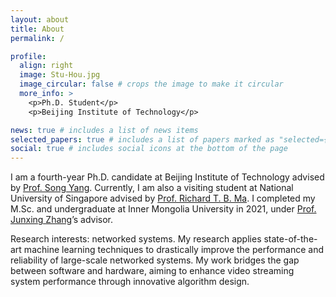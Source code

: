 ```yaml
---
layout: about
title: About
permalink: /

profile:
  align: right
  image: Stu-Hou.jpg
  image_circular: false # crops the image to make it circular
  more_info: >
    <p>Ph.D. Student</p>
    <p>Beijing Institute of Technology</p>

news: true # includes a list of news items
selected_papers: true # includes a list of papers marked as "selected={true}"
social: true # includes social icons at the bottom of the page
---
```


I am a fourth-year Ph.D. candidate at Beijing Institute of Technology advised by [Prof. Song Yang](https://songyang-cs.github.io/). Currently, I am also a visiting student at National University of Singapore advised by [Prof. Richard T. B. Ma](https://richard-ma.netlify.app/). I completed my M.Sc. and undergraduate at Inner Mongolia University in 2021, under [Prof. Junxing Zhang](https://ccs.imu.edu.cn/info/1166/2829.htm)’s advisor. 

Research interests: networked systems. My research applies state-of-the-art machine learning techniques to drastically improve the performance and reliability of large-scale networked systems. My work bridges the gap between software and hardware, aiming to enhance video streaming system performance through innovative algorithm design.
